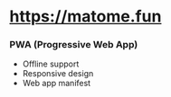 # https://matome.fun



### PWA (Progressive Web App)
* Offline support
* Responsive design
* Web app manifest
